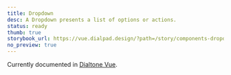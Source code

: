 ```yaml
---
title: Dropdown
desc: A Dropdown presents a list of options or actions.
status: ready
thumb: true
storybook_url: https://vue.dialpad.design/?path=/story/components-dropdown--default
no_preview: true
---
```


<aside class="d-notice d-notice--info d-mt24 d-wmx100p" role="status" aria-hidden="false">
  <div class="d-notice__icon">
    <dt-icon name="info"></dt-icon>
  </div>
  <div class="d-notice__content d-stack4">
    <p class="d-notice__message">
      Currently documented in <a href="https://vue.dialpad.design/?path=/docs/components-dropdown--default" class="d-link d-link--muted">Dialtone Vue</a>.
    </p>
  </div>
</aside>
